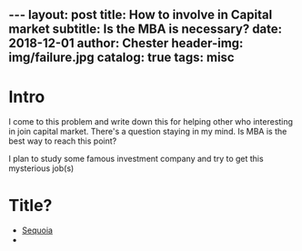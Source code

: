 
﻿---
layout:     post
title:      How to involve in Capital market
subtitle:   Is the MBA is necessary?
date:       2018-12-01
author:    Chester
header-img: img/failure.jpg
catalog: true
tags:
    misc
---

# Intro
I come to this problem and write down this for helping other who interesting in join capital market. There's a question staying in my mind. Is MBA is the best way to reach this point?

I plan to study some famous investment company and try to get this mysterious job(s)

# Title?
- [Sequoia](https://www.sequoiacap.com/jobs/)
- 
<!--stackedit_data:
eyJoaXN0b3J5IjpbLTc3NzU3NjA1N119
-->